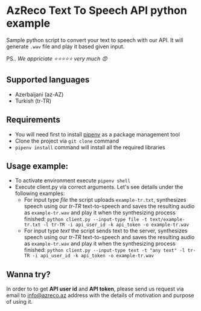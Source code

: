 # AzReco **Text To Speech** API python example
Sample python script to convert your text to speech with our API. It will generate `.wav` file and play it based given input.

PS.. _We appriciate :star::star::star::star::star: very much :heart_eyes:_

## Supported languages
- Azerbaijani (az-AZ)
- Turkish (tr-TR)

## Requirements
- You will need first to install [pipenv](https://github.com/pypa/pipenv) as a package management tool
- Clone the project via `git clone` command 
- `pipenv install` command will install all the required libraries


## Usage example:
- To activate environment execute `pipenv shell`
- Execute client.py via correct arguments. Let's see details under the following examples: 
  - For input type _file_ the script uploads `example-tr.txt`, synthesizes speech using our _tr-TR_ text-to-speech and saves the resulting audio as `example-tr.wav` and play it when the synthesizing process finished: `python client.py --input-type file -t text/example-tr.txt -l tr-TR -i api_user_id -k api_token -o example-tr.wav`
  - For input type _text_ the script sends text to the server, synthesizes speech using our _tr-TR_ text-to-speech and saves the resulting audio as `example-tr.wav` and play it when the synthesizing process finished:  `python client.py --input-type text -t "any text" -l tr-TR -i api_user_id -k api_token -o example-tr.wav`  


## Wanna try?
In order to to get **API user id** and **API token**, please send us request via email to info@azreco.az address with the details of motivation and purpose of using it. 